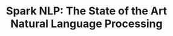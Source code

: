 ---
layout: landing
title: 'Spark NLP: The State of the Art <br /> Natural Language Processing'
excerpt: >
   <br> Scalable, Performant, and Accurate!
permalink: /
header: true
article_header:
  actions:
    - text: Getting Started
      type: error
      url: /docs/en/quickstart
    - text: '<i class="fab fa-github"></i> GitHub'
      type: outline-theme-dark
      url: https://github.com/johnsnowlabs/spark-nlp
  height: 50vh
  theme: dark
  background_color: "#0296D8"
  # background_image:
    # gradient: "linear-gradient(rgba(0, 0, 0, .2), rgba(0, 0, 0, .6))"
data:
  sections:
    - title: All the cool kids are using it!
      excerpt: The only <b>NLP</b> library built <b>natively</b> on <b>Apache Spark</b>
      children:
        - title: 100% Open Source
          excerpt: One of the most <b>innovative</b> libraries
          # actions:
          #   - text: Learn More
        - title: Multiple Languages
          excerpt: Spark NLP supports <b>Python</b>, <b>Scala</b>, and <b>Java</b>!
   
    - title: '<h2> Quick and Easy </h2>'
      install: yes
      excerpt: Spark NLP is available on <b>Spark packages</b>, <b>Maven</b>, <b>PyPI</b>, and <b>Conda</b>
      background_color: "#ecf0f1"
      actions:
        - text: Install Spark NLP
          url: /docs/en/install
    

    - title: Right Out of The Box
      excerpt: Spark NLP ships with many <b>NLP features</b>, pre-trained <b>models</b> and <b>pipelines</b>
      actions:
        - text: Features
          url: /docs/en/annotators     
        - text: Models
          url: /docs/en/models
      features: true
      # theme: dark
      # background_color: "#123"
    
    - title: <h2>Active Community Support</h2>
      theme: dark
      excerpt: 
      actions:
        - text: '<i class="fab fa-github"></i> GitHub'
          type: outline-theme-dark
          url: https://github.com/johnsnowlabs/spark-nlp
        - text: '<i class="fas fa-terminal"></i> Examples'
          type: outline-theme-dark
          url: https://github.com/JohnSnowLabs/spark-nlp-workshop
        - text: '<i class="fab fa-slack-hash"></i> Slack'
          type: outline-theme-dark
          url: https://join.slack.com/t/spark-nlp/shared_invite/enQtNjA4MTE2MDI1MDkxLTM4ZDliMjU5OWZmMDE1ZGVkMjg0MWFjMjU3NjY4YThlMTJkNmNjNjM3NTMwYzlhMWY4MGMzODI2NDBkOWU4ZDE
      background_color: "#0296D8"  
---